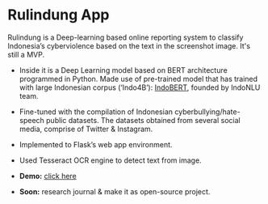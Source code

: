 # Rulindung App
Rulindung is a Deep-learning based online reporting system to classify Indonesia’s cyberviolence based on the text in the screenshot image. It's still a MVP.

* Inside it is a Deep Learning model based on BERT architecture programmed in Python. Made use of pre-trained model that has trained with large Indonesian corpus (‘Indo4B’): [IndoBERT](https://www.indobenchmark.com/), founded by IndoNLU team.
* Fine-tuned with the compilation of Indonesian cyberbullying/hate-speech public datasets. The datasets obtained from several social media, comprise of Twitter & Instagram.
* Implemented to Flask’s web app environment.
* Used Tesseract OCR engine to detect text from image.
* **Demo:** [click here](https://youtu.be/rtKO-CD9IOk)

* **Soon:** research journal & make it as open-source project.

